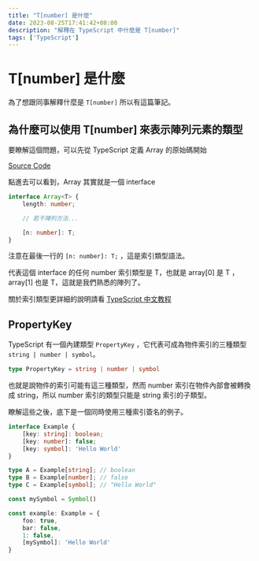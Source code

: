 ```yaml
---
title: "T[number] 是什麼"
date: 2023-08-25T17:41:42+08:00
description: "解釋在 TypeScript 中什麼是 T[number]"
tags: ['TypeScript']
---
```

# T[number] 是什麼

為了想跟同事解釋什麼是 `T[number]` 所以有這篇筆記。

## 為什麼可以使用 T[number] 來表示陣列元素的類型

要瞭解這個問題，可以先從 TypeScript 定義 Array 的原始碼開始

[Source Code](https://github.com/microsoft/TypeScript/blob/main/src/lib/es5.d.ts#L1476)

點進去可以看到，Array 其實就是一個 interface

```ts
interface Array<T> {
    length: number;

    // 若干陣列方法...

    [n: number]: T;
}
```

注意在最後一行的 `[n: number]: T;` ，這是索引類型語法。

代表這個 interface 的任何 number 索引類型是 T，也就是 array[0] 是 T ，array[1] 也是 T，這就是我們熟悉的陣列了。

關於索引類型更詳細的說明請看 [TypeScript 中文教程](https://wangdoc.com/typescript/object#%E5%B1%9E%E6%80%A7%E5%90%8D%E7%9A%84%E7%B4%A2%E5%BC%95%E7%B1%BB%E5%9E%8B)

## PropertyKey

TypeScript 有一個內建類型 `PropertyKey` ，它代表可成為物件索引的三種類型 `string | number | symbol`。

```ts
type PropertyKey = string | number | symbol
```

也就是說物件的索引可能有這三種類型，然而 number 索引在物件內部會被轉換成 string，所以 number 索引的類型只能是 string 索引的子類型。

瞭解這些之後，底下是一個同時使用三種索引簽名的例子。

```ts
interface Example {
    [key: string]: boolean;
    [key: number]: false;
    [key: symbol]: 'Hello World'
}

type A = Example[string]; // boolean
type B = Example[number]; // false
type C = Example[symbol]; // "Hello World"

const mySymbol = Symbol()

const example: Example = {
    foo: true,
    bar: false,
    1: false,
    [mySymbol]: 'Hello World'
}
```